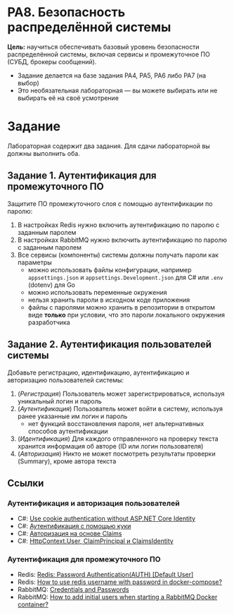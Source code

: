 # PA8. Безопасность распределённой системы

**Цель:** научиться обеспечивать базовый уровень безопасности распределённой системы, включая сервисы и промежуточное ПО (СУБД, брокеры сообщений).

- Задание делается на базе задания PA4, PA5, PA6 либо PA7 (на выбор)
- Это необязательная лабораторная — вы можете выбирать или не выбирать её на своё усмотрение

# Задание

Лабораторная содержит два задания. Для сдачи лабораторной вы должны выполнить оба.

## Задание 1. Аутентификация для промежуточного ПО

Защитите ПО промежуточного слоя с помощью аутентификации по паролю:

1. В настройках Redis нужно включить аутентификацию по паролю с заданным паролем
2. В настройках RabbitMQ нужно включить аутентификацию по паролю с заданным паролем
3. Все сервисы (компоненты) системы должны получать пароли как параметры
     - можно использовать файлы конфигурации, например `appsettings.json` и `appsettings.Development.json` для C# или `.env` (dotenv) для Go
     - можно использовать переменные окружения
     - нельзя хранить пароли в исходном коде приложения
     - файлы с паролями можно хранить в репозитории в открытом виде **только** при условии, что это пароли локального окружения разработчика

## Задание 2. Аутентификация пользователей системы

Добавьте регистрацию, идентификацию, аутентификацию и авторизацию пользователей системы:

1. (_Регистрация_) Пользователь может зарегистрироваться, используя уникальный логин и пароль
2. (_Аутентификация_) Пользователь может войти в систему, используя ранее указанные им логин и пароль
    - нет функций восстановления пароля, нет альтернативных способов аутентификации
3. (_Идентификация_) Для каждого отправленного на проверку текста хранится информация об авторе (ID или логин пользователя)
4. (_Авторизация_) Никто не может посмотреть результаты проверки (Summary), кроме автора текста

## Ссылки

### Аутентификация и авторизация пользователей

- C#: [Use cookie authentication without ASP.NET Core Identity](https://learn.microsoft.com/en-us/aspnet/core/security/authentication/cookie?view=aspnetcore-9.0)
- C#: [Аутентификация с помощью куки](https://metanit.com/sharp/aspnet6/13.4.php)
- C#: [Авторизация на основе Claims](https://metanit.com/sharp/aspnet6/13.8.php)
- C#: [HttpContext.User, ClaimPrincipal и ClaimsIdentity](https://metanit.com/sharp/aspnet6/13.5.php)

### Аутентификация для промежуточного ПО

- Redis: [Redis: Password Authentication(AUTH) [Default User]](https://bigboxcode.com/redis-password-authentication-auth)
- Redis: [How to use redis username with password in docker-compose?](https://stackoverflow.com/questions/70807705/how-to-use-redis-username-with-password-in-docker-compose)
- RabbitMQ: [Credentials and Passwords](https://www.rabbitmq.com/docs/passwords)
- RabbitMQ: [How to add initial users when starting a RabbitMQ Docker container?](https://stackoverflow.com/questions/30747469/how-to-add-initial-users-when-starting-a-rabbitmq-docker-container)
